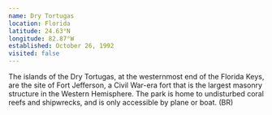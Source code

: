 ```yaml
---
name: Dry Tortugas
location: Florida
latitude: 24.63°N
longitude: 82.87°W
established: October 26, 1992
visited: false
---
```


The islands of the Dry Tortugas, at the westernmost end of the Florida Keys, are the site of Fort Jefferson, a Civil War-era fort that is the largest masonry structure in the Western Hemisphere. The park is home to undisturbed coral reefs and shipwrecks, and is only accessible by plane or boat. (BR)
